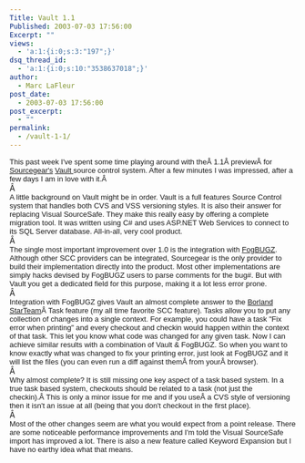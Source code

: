 ```yaml
---
Title: Vault 1.1
Published: 2003-07-03 17:56:00
Excerpt: ""
views:
  - 'a:1:{i:0;s:3:"197";}'
dsq_thread_id:
  - 'a:1:{i:0;s:10:"3538637018";}'
author:
  - Marc LaFleur
post_date:
  - 2003-07-03 17:56:00
post_excerpt:
  - ""
permalink:
  - /vault-1-1/
---
```

<div><span class="750043616-03072003"><font face="Arial" size="2">This past week I've 
spent some time playing around with theÂ 1.1Â previewÂ for <a href="http://www.sourcegear.com">Sourcegear's</a> <a href="http://www.sourcegear.com/vault/index.asp">Vault </a>source control 
system. After a few minutes I was impressed, after a few days I am in love with 
it.Â  </font></span></div>
<div><span class="750043616-03072003"><font face="Arial" size="2"></font></span>Â </div>
<div><span class="750043616-03072003"><font face="Arial" size="2">A little background 
on Vault might be in order. Vault is a full features Source Control system that 
handles both CVS and VSS versioning styles. It is also their answer for 
replacing Visual SourceSafe. They make this really easy by offering a complete 
migration tool. It was written using C# and uses ASP.NET Web Services to connect 
to its SQL Server database. All-in-all, very cool product.</font></span></div>
<div><span class="750043616-03072003"><font face="Arial" size="2"></font></span>Â </div>
<div><span class="750043616-03072003"><font face="Arial" size="2">The single most 
important improvement over 1.0 is the integration with <a href="http://www.fogcreek.com/FogBUGZ/">FogBUGZ</a>. Although other SCC 
providers can be integrated, Sourcegear is the only provider to build their 
implementation directly into the product. Most other implementations are simply 
hacks devised by FogBUGZ users to parse comments for the bug#. But with Vault 
you get a dedicated field for this purpose, making it a lot less error 
prone.</font></span></div>
<div><span class="750043616-03072003"><font face="Arial" size="2"></font></span>Â </div>
<div><font size="2"><span class="750043616-03072003"><font face="Arial">Integration 
with FogBUGZ gives Vault an almost complete answer to the <a href="http://www.borland.com/starteam/">Borland StarTeam</a>Â Task feature 
(my all time favorite SCC feature). Tasks allow you to put any collection of 
changes into a single context. For example, you could have a task "Fix error 
when printing" and every checkout and checkin would happen within the context of 
that task. This let you know what code was changed for any given task. 
</font></span><span class="750043616-03072003"><font face="Arial">Now I can achieve 
similar results with a combination of Vault &amp; FogBUGZ. So when you want to 
know exactly what was changed to fix your printing error, just look at FogBUGZ 
and it will list the files (you can even run a diff against themÂ from 
yourÂ browser). </font></span></font></div>
<div><span class="750043616-03072003"><font face="Arial" size="2"></font></span>Â </div>
<div><span class="750043616-03072003"><font face="Arial" size="2">Why almost complete? 
It is still missing one key aspect of a task based system. In a true task based 
system, checkouts should be related to a task (not just the checkin).Â This 
is only a minor issue for me and if you useÂ a CVS style of versioning then 
it isn't an issue at all (being that you don't checkout in the first place). 
</font></span></div>
<div><span class="750043616-03072003"><font face="Arial" size="2"></font></span>Â </div>
<div><span class="750043616-03072003"><font face="Arial" size="2">Most of the other 
changes seem are what you would expect from a point release. There are some 
noticeable performance improvements and I'm told the Visual SourceSafe import 
has improved a lot. There is also a new feature called Keyword Expansion but I 
have no earthy idea what that means. </font></span></div>